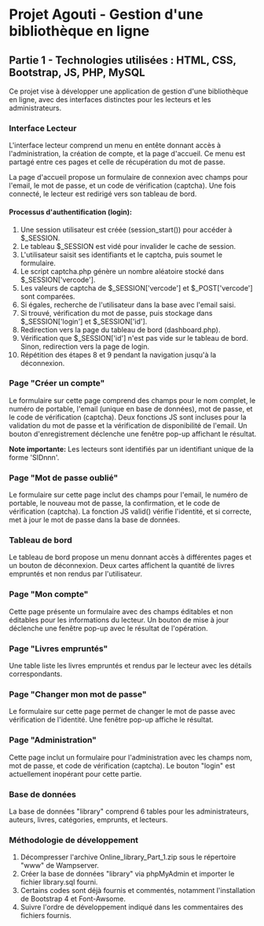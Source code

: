 # Projet Agouti - Gestion d'une bibliothèque en ligne

## Partie 1 - Technologies utilisées : HTML, CSS, Bootstrap, JS, PHP, MySQL

Ce projet vise à développer une application de gestion d'une bibliothèque en ligne, avec des interfaces distinctes pour les lecteurs et les administrateurs.

### Interface Lecteur

L'interface lecteur comprend un menu en entête donnant accès à l'administration, la création de compte, et la page d'accueil. Ce menu est partagé entre ces pages et celle de récupération du mot de passe.

La page d'accueil propose un formulaire de connexion avec champs pour l'email, le mot de passe, et un code de vérification (captcha). Une fois connecté, le lecteur est redirigé vers son tableau de bord.

#### Processus d'authentification (login):

1. Une session utilisateur est créée (session_start()) pour accéder à $_SESSION.
2. Le tableau $_SESSION est vidé pour invalider le cache de session.
3. L'utilisateur saisit ses identifiants et le captcha, puis soumet le formulaire.
4. Le script captcha.php génère un nombre aléatoire stocké dans $_SESSION['vercode'].
5. Les valeurs de captcha de $_SESSION['vercode'] et $_POST['vercode'] sont comparées.
6. Si égales, recherche de l'utilisateur dans la base avec l'email saisi.
7. Si trouvé, vérification du mot de passe, puis stockage dans $_SESSION['login'] et $_SESSION['id'].
8. Redirection vers la page du tableau de bord (dashboard.php).
9. Vérification que $_SESSION['id'] n'est pas vide sur le tableau de bord. Sinon, redirection vers la page de login.
10. Répétition des étapes 8 et 9 pendant la navigation jusqu'à la déconnexion.

### Page "Créer un compte"

Le formulaire sur cette page comprend des champs pour le nom complet, le numéro de portable, l'email (unique en base de données), mot de passe, et le code de vérification (captcha). Deux fonctions JS sont incluses pour la validation du mot de passe et la vérification de disponibilité de l'email. Un bouton d'enregistrement déclenche une fenêtre pop-up affichant le résultat.

**Note importante:** Les lecteurs sont identifiés par un identifiant unique de la forme 'SIDnnn'.

### Page "Mot de passe oublié"

Le formulaire sur cette page inclut des champs pour l'email, le numéro de portable, le nouveau mot de passe, la confirmation, et le code de vérification (captcha). La fonction JS valid() vérifie l'identité, et si correcte, met à jour le mot de passe dans la base de données.

### Tableau de bord

Le tableau de bord propose un menu donnant accès à différentes pages et un bouton de déconnexion. Deux cartes affichent la quantité de livres empruntés et non rendus par l'utilisateur.

### Page "Mon compte"

Cette page présente un formulaire avec des champs éditables et non éditables pour les informations du lecteur. Un bouton de mise à jour déclenche une fenêtre pop-up avec le résultat de l'opération.

### Page "Livres empruntés"

Une table liste les livres empruntés et rendus par le lecteur avec les détails correspondants.

### Page "Changer mon mot de passe"

Le formulaire sur cette page permet de changer le mot de passe avec vérification de l'identité. Une fenêtre pop-up affiche le résultat.

### Page "Administration"

Cette page inclut un formulaire pour l'administration avec les champs nom, mot de passe, et code de vérification (captcha). Le bouton "login" est actuellement inopérant pour cette partie.

### Base de données

La base de données "library" comprend 6 tables pour les administrateurs, auteurs, livres, catégories, emprunts, et lecteurs.

### Méthodologie de développement

1. Décompresser l'archive Online_library_Part_1.zip sous le répertoire "www" de Wampserver.
2. Créer la base de données "library" via phpMyAdmin et importer le fichier library.sql fourni.
3. Certains codes sont déjà fournis et commentés, notamment l'installation de Bootstrap 4 et Font-Awsome.
4. Suivre l'ordre de développement indiqué dans les commentaires des fichiers fournis.
